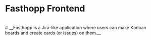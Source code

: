 # **Fasthopp Frontend**
<br/>
# __Fasthopp is a Jira-like application where users can make Kanban boards and create cards (or issues) on them.__
 
 
